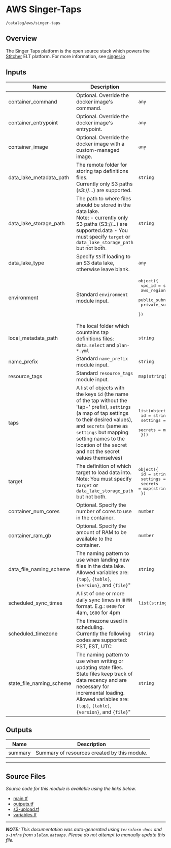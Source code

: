 
# AWS Singer-Taps

`/catalog/aws/singer-taps`

## Overview


The Singer Taps platform is the open source stack which powers the [Stitcher](https://www.stitcher.com) ELT platform. For more information, see [singer.io](https://singer.io)

## Inputs

| Name | Description | Type | Default | Required |
|------|-------------|------|---------|:-----:|
| container\_command | Optional. Override the docker image's command. | `any` | n/a | yes |
| container\_entrypoint | Optional. Override the docker image's entrypoint. | `any` | n/a | yes |
| container\_image | Optional. Override the docker image with a custom-managed image. | `any` | n/a | yes |
| data\_lake\_metadata\_path | The remote folder for storing tap definitions files.<br>Currently only S3 paths (s3://...) are supported. | `string` | n/a | yes |
| data\_lake\_storage\_path | The path to where files should be stored in the data lake.<br>Note:  - currently only S3 paths (S3://...) are supported.data  - You must specify `target` or `data_lake_storage_path` but not both. | `string` | n/a | yes |
| data\_lake\_type | Specify `S3` if loading to an S3 data lake, otherwise leave blank. | `any` | n/a | yes |
| environment | Standard `environment` module input. | <pre>object({<br>    vpc_id          = string<br>    aws_region      = string<br>    public_subnets  = list(string)<br>    private_subnets = list(string)<br>  })</pre> | n/a | yes |
| local\_metadata\_path | The local folder which countains tap definitions files: `data.select` and `plan-*.yml` | `string` | n/a | yes |
| name\_prefix | Standard `name_prefix` module input. | `string` | n/a | yes |
| resource\_tags | Standard `resource_tags` module input. | `map(string)` | n/a | yes |
| taps | A list of objects with the keys `id` (the name of the tap without the 'tap-' prefix), `settings` (a map of tap settings to their desired values), and `secrets` (same as `settings` but mapping setting names to the location of the secret and not the secret<br>values themselves) | <pre>list(object({<br>    id       = string<br>    settings = map(string)<br>    secrets  = map(string)<br>  }))</pre> | n/a | yes |
| target | The definition of which target to load data into.<br>Note: You must specify `target` or `data_lake_storage_path` but not both. | <pre>object({<br>    id       = string<br>    settings = map(string)<br>    secrets  = map(string)<br>  })</pre> | n/a | yes |
| container\_num\_cores | Optional. Specify the number of cores to use in the container. | `number` | `0.5` | no |
| container\_ram\_gb | Optional. Specify the amount of RAM to be available to the container. | `number` | `1` | no |
| data\_file\_naming\_scheme | The naming pattern to use when landing new files in the data lake. Allowed variables are: `{tap}`, `{table}`, `{version}`, and `{file}`" | `string` | `"{tap}/{table}/v{version}/{file}"` | no |
| scheduled\_sync\_times | A list of one or more daily sync times in `HHMM` format. E.g.: `0400` for 4am, `1600` for 4pm | `list(string)` | `[]` | no |
| scheduled\_timezone | The timezone used in scheduling.<br>Currently the following codes are supported: PST, EST, UTC | `string` | `"PT"` | no |
| state\_file\_naming\_scheme | The naming pattern to use when writing or updating state files. State files keep track of<br>data recency and are necessary for incremental loading. Allowed variables are: `{tap}`, `{table}`, `{version}`, and `{file}`" | `string` | `"{tap}/{table}/state/{tap}-{table}-v{version}-state.json"` | no |

## Outputs

| Name | Description |
|------|-------------|
| summary | Summary of resources created by this module. |

---------------------

## Source Files

_Source code for this module is available using the links below._

* [main.tf](main.tf)
* [outputs.tf](outputs.tf)
* [s3-upload.tf](s3-upload.tf)
* [variables.tf](variables.tf)

---------------------

_**NOTE:** This documentation was auto-generated using
`terraform-docs` and `s-infra` from `slalom.dataops`.
Please do not attempt to manually update this file._
